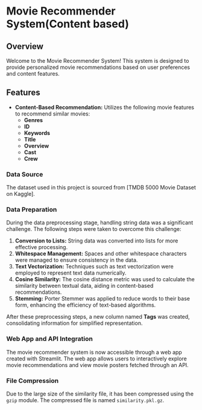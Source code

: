 # Movie Recommender System(Content based)

## Overview

Welcome to the Movie Recommender System! This system is designed to provide personalized movie recommendations based on user preferences and content features.

## Features

- **Content-Based Recommendation:** Utilizes the following movie features to recommend similar movies:
  - **Genres**
  - **ID**
  - **Keywords**
  - **Title**
  - **Overview**
  - **Cast**
  - **Crew**

### Data Source

The dataset used in this project is sourced from [TMDB 5000 Movie Dataset on Kaggle].

### Data Preparation

During the data preprocessing stage, handling string data was a significant challenge. The following steps were taken to overcome this challenge:

1. **Conversion to Lists:** String data was converted into lists for more effective processing.
2. **Whitespace Management:** Spaces and other whitespace characters were managed to ensure consistency in the data.
3. **Text Vectorization:** Techniques such as text vectorization were employed to represent text data numerically.
4. **Cosine Similarity:** The cosine distance metric was used to calculate the similarity between textual data, aiding in content-based recommendations.
5. **Stemming:** Porter Stemmer was applied to reduce words to their base form, enhancing the efficiency of text-based algorithms.

After these preprocessing steps, a new column named **Tags** was created, consolidating information for simplified representation.

### Web App and API Integration

The movie recommender system is now accessible through a web app created with Streamlit. The web app allows users to interactively explore movie recommendations and view movie posters fetched through an API.

### File Compression

Due to the large size of the similarity file, it has been compressed using the `gzip` module. The compressed file is named `similarity.pkl.gz`.







